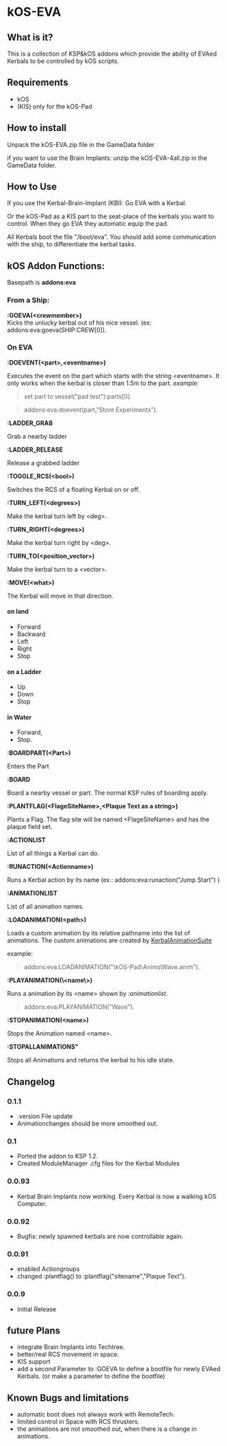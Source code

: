 # kOS-EVA

## What is it?
This is a collection of KSP&kOS addons which provide the ability of EVAed Kerbals to be controlled by kOS scripts.

## Requirements

* kOS
* (KIS) only for the kOS-Pad

## How to install

Unpack the kOS-EVA.zip file in the GameData folder

if you want to use the Brain Implants: unzip the kOS-EVA-4all.zip in the GameData folder.

## How to Use
If you use the Kerbal-Brain-Implant (KBI): Go EVA with a Kerbal.

Or the kOS-Pad as a KIS part to the seat-place of the kerbals you want to control. When they go EVA they automatic equip the pad.

All Kerbals boot the file "/boot/eva". You should add some communication with the ship, to differentiate the kerbal tasks.

## kOS Addon Functions:
 
Basepath is **addons:eva**  
 
### From a Ship:

**:GOEVA(\<crewmember\>)**  
Kicks the unlucky kerbal out of his nice vessel. (ex: addons:eva:goeva(SHIP:CREW[0]).

### On EVA

**:DOEVENT(\<part\>,\<eventname\>)**  

Executes the event on the part which starts with the string \<eventname\>. It only works when the kerbal is closer than 1.5m to the part. 
*example:* 
>set part to vessel("pad test"):parts[0].  

>addons:eva:doevent(part,"Store Experiments").
 
**:LADDER_GRAB**

Grab a nearby ladder



**:LADDER_RELEASE**

Release a grabbed ladder

**:TOGGLE_RCS(\<bool\>)**

Switches the RCS of a floating Kerbal on or off. 

**:TURN_LEFT(\<degrees\>)** 

Make the kerbal turn left by \<deg\>.



**:TURN_RIGHT(\<degrees\>)**

Make the kerbal turn right by \<deg\>.
 
 
 
**:TURN_TO(\<position_vector\>)** 

Make the kerbal turn to a \<vector\>.



**:MOVE(\<what\>)**

The Kerbal will move in that direction.

#### on land ####
* Forward
* Backward
* Left
* Right
* Stop


#### on a Ladder ####
* Up
* Down
* Stop


#### in Water ####
* Forward,
* Stop.


**:BOARDPART(\<Part\>)** 

Enters the Part


**:BOARD**

Board a nearby vessel or part. The normal KSP rules of boarding apply.


**:PLANTFLAG(\<FlageSiteName\>,\<Plaque Text as a string\>)** 

Plants a Flag. The flag site will be named \<FlageSiteName\> and has the plaque field set.


**:ACTIONLIST** 

List of all things a Kerbal can do.


**:RUNACTION(\<Actionname\>)** 

Runs a Kerbal action by its name (ex.: addons:eva:runaction("Jump Start") )


**:ANIMATIONLIST**

List of all animation names.


**:LOADANIMATION(\<path\>)**

Loads a custom animation by its relative pathname into the list of animations. The custom animations are created by [KerbalAnimationSuite](http://forum.kerbalspaceprogram.com/index.php?/topic/117663-113-kerbal-animation-suite/ ) 

example: 

> addons:eva:LOADANIMATION("\kOS-Pad\Anims\Wave.anim").


**:PLAYANIMATION(\\<name\\>)** 

Runs a animation by its \<name\> shown by *:animationlist*.

> addons:eva:PLAYANIMATION("Wave").


**:STOPANIMATION(\<name\>)** 

Stops the Animation named \<name\>.

 
**:STOPALLANIMATIONS"** 

Stops all Animations and returns the kerbal to his idle state.


## Changelog
### 0.1.1
* .version File update
* Animationchanges should be more smoothed out.

### 0.1
* Ported the addon to KSP 1.2.
* Created ModuleManager .cfg files for the Kerbal Modules

### 0.0.93
* Kerbal Brain Implants now working. Every Kerbal is now a walking kOS Computer. 

### 0.0.92
* Bugfix: newly spawned kerbals are now controllable again.

### 0.0.91 
* enabled Actiongroups 
* changed :plantflag() to :plantflag("sitename","Plaque Text").

### 0.0.9
* Initial Release

## future Plans

* integrate Brain Implants into Techtree.
* better/real RCS movement in space. 
* KIS support
* add a second Parameter to :GOEVA to define a bootfile for newly EVAed Kerbals. (or make a parameter to define the bootfile)



## Known Bugs and limitations

* automatic boot does not always work with RemoteTech.
* limited control in Space with RCS thrusters.
* the animations are not smoothed out, when there is a change in animations.

